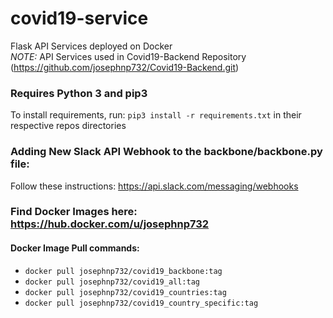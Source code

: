 # covid19-service
Flask API Services deployed on Docker <br/>
_NOTE:_ API Services used in Covid19-Backend Repository (https://github.com/josephnp732/Covid19-Backend.git)

### Requires Python 3 and pip3

To install requirements, run: `pip3 install -r requirements.txt` in their respective repos directories

### Adding New Slack API Webhook to the backbone/backbone.py file:

Follow these instructions: https://api.slack.com/messaging/webhooks

### Find Docker Images here: https://hub.docker.com/u/josephnp732

#### Docker Image Pull commands:

* `docker pull josephnp732/covid19_backbone:tag`
* `docker pull josephnp732/covid19_all:tag`
* `docker pull josephnp732/covid19_countries:tag`
* `docker pull josephnp732/covid19_country_specific:tag`
